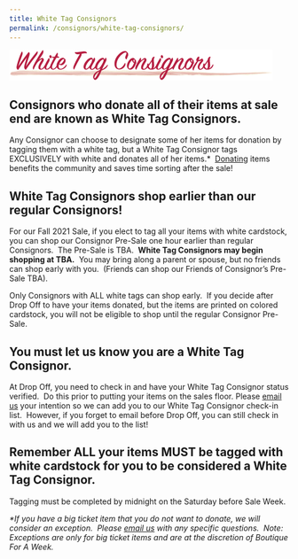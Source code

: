 ```yaml
---
title: White Tag Consignors
permalink: /consignors/white-tag-consignors/
---
```


![White Tag Consignors](/img/header_WhiteTagConsignors.png "White Tag Consignors")

## Consignors who donate all of their items at sale end are known as White Tag Consignors.

Any Consignor can choose to designate some of her items for donation by tagging them with a white tag, but a White Tag Consignor tags EXCLUSIVELY with white and donates all of her items.*  [Donating](/consignors/donating-unsold-items/) items benefits the community and saves time sorting after the sale!

## White Tag Consignors shop earlier than our regular Consignors!

For our Fall 2021 Sale, if you elect to tag all your items with white cardstock, you can shop our Consignor Pre-Sale one hour earlier than regular Consignors.  The Pre-Sale is TBA.  **White Tag Consignors may begin shopping at TBA.**  You may bring along a parent or spouse, but no friends can shop early with you.  (Friends can shop our Friends of Consignor’s Pre-Sale TBA).

Only Consignors with ALL white tags can shop early.  If you decide after Drop Off to have your items donated, but the items are printed on colored cardstock, you will not be eligible to shop until the regular Consignor Pre-Sale.

## You must let us know you are a White Tag Consignor.

At Drop Off, you need to check in and have your White Tag Consignor status verified.  Do this prior to putting your items on the sales floor. Please [email us](mailto:Kristen@BoutiqueForAWeek.net) your intention so we can add you to our White Tag Consignor check-in list.  However, if you forget to email before Drop Off, you can still check in with us and we will add you to the list!

## Remember ALL your items MUST be tagged with white cardstock for you to be considered a White Tag Consignor.

Tagging must be completed by midnight on the Saturday before Sale Week.

_*If you have a big ticket item that you do not want to donate, we will consider an exception.  Please [email us](mailto:Kristen@BoutiqueForAWeek.net) with any specific questions.  Note: Exceptions are only for big ticket items and are at the discretion of Boutique For A Week._
